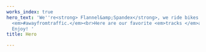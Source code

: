 ```yaml
---
works_index: true
hero_text: 'We''re<strong> Flannel&amp;Spandex</strong>, we ride bikes and build routes
  <em>#awayfromtraffic.</em><br>Here are our favorite <em>tracks </em>around<em> Cologne</em>.
  Enjoy! '
title: Hero

---
```

<Hero :text="$page.frontmatter.hero_text" />
<WorksList />